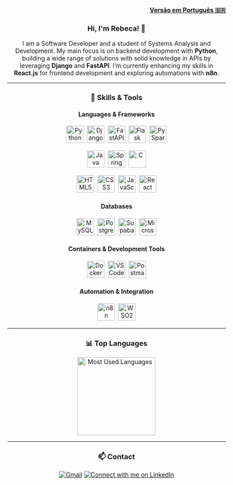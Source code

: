 <p align="right">
  <a href="./README.ptbr.md"><strong>Versão em Português 🇧🇷</strong></a>
</p>

<div align="center">

### Hi, I'm Rebeca! 👋

<p>I am a Software Developer and a student of Systems Analysis and Development. My main focus is on backend development with <strong>Python</strong>, building a wide range of solutions with solid knowledge in APIs by leveraging <strong>Django</strong> and <strong>FastAPI</strong>. I’m currently enhancing my skills in <strong>React.js</strong> for frontend development and exploring automations with <strong>n8n</strong>.</p>

---

### 🚀 Skills & Tools

#### **Languages & Frameworks**
<p>
  <img src="https://skillicons.dev/icons?i=python" height="40" alt="Python" title="Python"/>&nbsp;
  <img src="https://skillicons.dev/icons?i=django" height="40" alt="Django" title="Django"/>&nbsp;
  <img src="https://skillicons.dev/icons?i=fastapi" height="40" alt="FastAPI" title="FastAPI"/>&nbsp;
  <img src="https://skillicons.dev/icons?i=flask" height="40" alt="Flask" title="Flask"/>&nbsp;
  <img src="https://img.shields.io/badge/PySpark-E25A1C?style=for-the-badge&logo=apache-spark&logoColor=white" height="40" alt="PySpark" title="PySpark"/>
</p>
<p>
  <img src="https://skillicons.dev/icons?i=java" height="40" alt="Java" title="Java"/>&nbsp;
  <img src="https://skillicons.dev/icons?i=spring" height="40" alt="Spring Boot" title="Spring Boot"/>&nbsp;
  <img src="https://skillicons.dev/icons?i=c" height="40" alt="C" title="C"/>
</p>
<p>
  <img src="https://skillicons.dev/icons?i=html" height="40" alt="HTML5" title="HTML5"/>&nbsp;
  <img src="https://skillicons.dev/icons?i=css" height="40" alt="CSS3" title="CSS3"/>&nbsp;
  <img src="https://skillicons.dev/icons?i=javascript" height="40" alt="JavaScript" title="JavaScript"/>&nbsp;
  <img src="https://skillicons.dev/icons?i=react" height="40" alt="React" title="React"/>
</p>

#### **Databases**
<p>
  <img src="https://skillicons.dev/icons?i=mysql" height="40" alt="MySQL" title="MySQL"/>&nbsp;
  <img src="https://skillicons.dev/icons?i=postgres" height="40" alt="PostgreSQL" title="PostgreSQL"/>&nbsp;
  <img src="https://skillicons.dev/icons?i=supabase" height="40" alt="Supabase" title="Supabase"/>&nbsp;
  <img src="https://img.shields.io/badge/SQL_Server-CC2927?style=for-the-badge&logo=microsoft-sql-server&logoColor=white" height="40" alt="Microsoft SQL Server" title="Microsoft SQL Server"/>
</p>

#### **Containers & Development Tools**
<p>
  <img src="https://skillicons.dev/icons?i=docker" height="40" alt="Docker" title="Docker"/>&nbsp;
  <img src="https://skillicons.dev/icons?i=vscode" height="40" alt="VS Code" title="VS Code"/>&nbsp;
  <img src="https://skillicons.dev/icons?i=postman" height="40" alt="Postman" title="Postman"/>
</p>

#### **Automation & Integration**
<p>
  <img src="https://img.shields.io/badge/n8n-1A0433?style=for-the-badge&logo=n8n&logoColor=white" height="40" alt="n8n" title="n8n"/>&nbsp;
  <img src="https://img.shields.io/badge/WSO2-FF7300?style=for-the-badge&logo=wso2&logoColor=white" height="40" alt="WSO2" title="WSO2"/>
</p>

---

### 📊 Top Languages

<a href="https://github.com/rebecamacedosoares">
  <img height="180em" src="https://github-readme-stats.vercel.app/api/top-langs/?username=rebecamacedosoares&layout=compact&langs_count=7&theme=dracula" title="Most Used Languages"/>
</a>

---

### 📫 Contact

<p>
  <a href="mailto:rebecamssilva@gmail.com" target="_blank"><img src="https://img.shields.io/badge/Gmail-D14836?style=for-the-badge&logo=gmail&logoColor=white" alt="Gmail" title="Send me an Email"></a>
  <a href="https://www.linkedin.com/in/rebeca-de-macedo-soares-e-silva-757098217/" target="_blank"><img src="https://img.shields.io/badge/-LinkedIn-%230077B5?style=for-the-badge&logo=linkedin&logoColor=white" target="_blank" title="Connect with me on LinkedIn"></a>
</p>

</div>
